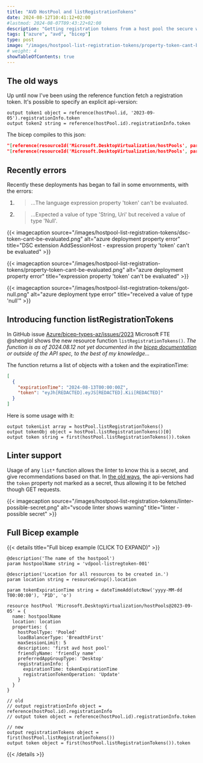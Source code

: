 ```yaml
---
title: "AVD HostPool and listRegistrationTokens"
date: 2024-08-12T10:41:12+02:00
#lastmod: 2024-08-07T09:43:22+02:00
description: "Getting registration tokens from a host pool the secure way"
tags: ["azure", "avd", "bicep"]
type: post
image: "/images/hostpool-list-registration-tokens/property-token-cant-be-evaluated.png"
# weight: 4
showTableOfContents: true
---
```


## The old ways

Up until now I've been using the reference function fetch a registration token. It's possible to specify an explicit api-version:
```bicep
output token1 object = reference(hostPool.id, '2023-09-05').registrationInfo.token
output token2 string = reference(hostPool.id).registrationInfo.token
```
The bicep compiles to this json:
```json
"[reference(resourceId('Microsoft.DesktopVirtualization/hostPools', parameters('hostpoolName')), '2023-09-05').registrationInfo.token]"
"[reference(resourceId('Microsoft.DesktopVirtualization/hostPools', parameters('hostpoolName'))).registrationInfo.token)]"
```

## Recently errors
Recently these deployments has began to fail in some envornments, with the errors:
1. > ...The language expression property 'token' can't be evaluated.
2. > ...Expected a value of type 'String, Uri' but received a value of type 'Null'.

{{< imagecaption source="/images/hostpool-list-registration-tokens/dsc-token-cant-be-evaluated.png" alt="azure deployment property error" title="DSC extension AddSessionHost - expression property 'token' can't be evaluated" >}}

{{< imagecaption source="/images/hostpool-list-registration-tokens/property-token-cant-be-evaluated.png" alt="azure deployment property error" title="expression property 'token' can't be evaluated" >}}

{{< imagecaption source="/images/hostpool-list-registration-tokens/got-null.png" alt="azure deployment type error" title="received a value of type 'null'" >}}

## Introducing function listRegistrationTokens

In GitHub issue [Azure/bicep-types-az/issues/2023](https://github.com/Azure/bicep-types-az/issues/2023#issuecomment-2278685926) Microsoft FTE @shenglol shows the new resource function `listRegistrationTokens()`. _The function is as of 2024.08.12 not yet documented in the [bicep documentation](https://learn.microsoft.com/en-us/azure/azure-resource-manager/bicep/bicep-functions-resource#implementations) or outside of the API spec, to the best of my knowledge..._

The function returns a list of objects with a token and the expirationTime:
```json
[
  {
    "expirationTime": "2024-08-13T00:00:00Z",
    "token": "eyJh[REDACTED].eyJS[REDACTED].Kii[REDACTED]"
  }
]
```

Here is some usage with it:
```bicep
output tokenList array = hostPool.listRegistrationTokens()
output tokenObj object = hostPool.listRegistrationTokens()[0]
output token string = first(hostPool.listRegistrationTokens()).token
```

## Linter support
Usage of any `list*` function allows the linter to know this is a secret, and give recommendations based on that. In [the old ways](#the-old-ways), the api-versions had the `token` property not marked as a secret, thus allowing it to be fetched though GET requests.

{{< imagecaption source="/images/hostpool-list-registration-tokens/linter-possible-secret.png" alt="vscode linter shows warning" title="linter - possible secret" >}}

## Full Bicep example
{{< details title="Full bicep example (CLICK TO EXPAND)" >}}
```bicep
@description('The name of the hostpool')
param hostpoolName string = 'vdpool-listregtoken-001'

@description('Location for all resources to be created in.')
param location string = resourceGroup().location

param tokenExpirationTime string = dateTimeAdd(utcNow('yyyy-MM-dd T00:00:00'), 'P1D', 'o')

resource hostPool 'Microsoft.DesktopVirtualization/hostPools@2023-09-05' = {
  name: hostpoolName
  location: location
  properties: {
    hostPoolType: 'Pooled'
    loadBalancerType: 'BreadthFirst'
    maxSessionLimit: 5
    description: 'first avd host pool'
    friendlyName: 'friendly name'
    preferredAppGroupType: 'Desktop'
    registrationInfo: {
      expirationTime: tokenExpirationTime
      registrationTokenOperation: 'Update'
    }
  }
}

// old
// output registrationInfo object = reference(hostPool.id).registrationInfo
// output token object = reference(hostPool.id).registrationInfo.token

// new
output registrationTokens object = first(hostPool.listRegistrationTokens())
output token object = first(hostPool.listRegistrationTokens()).token
```
{{< /details >}}